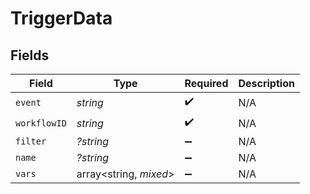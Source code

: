 # TriggerData


## Fields

| Field                  | Type                   | Required               | Description            |
| ---------------------- | ---------------------- | ---------------------- | ---------------------- |
| `event`                | *string*               | :heavy_check_mark:     | N/A                    |
| `workflowID`           | *string*               | :heavy_check_mark:     | N/A                    |
| `filter`               | *?string*              | :heavy_minus_sign:     | N/A                    |
| `name`                 | *?string*              | :heavy_minus_sign:     | N/A                    |
| `vars`                 | array<string, *mixed*> | :heavy_minus_sign:     | N/A                    |